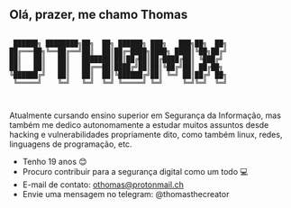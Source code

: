 ## Olá, prazer, me chamo Thomas

```ascii                             

 ██████╗ ████████╗██╗  ██╗ ██████╗ ███╗   ███╗██╗  ██╗
██╔═══██╗╚══██╔══╝██║  ██║██╔═████╗████╗ ████║╚██╗██╔╝
██║   ██║   ██║   ███████║██║██╔██║██╔████╔██║ ╚███╔╝ 
██║   ██║   ██║   ██╔══██║████╔╝██║██║╚██╔╝██║ ██╔██╗ 
╚██████╔╝   ██║   ██║  ██║╚██████╔╝██║ ╚═╝ ██║██╔╝ ██╗
 ╚═════╝    ╚═╝   ╚═╝  ╚═╝ ╚═════╝ ╚═╝     ╚═╝╚═╝  ╚═╝
                                                      
                                    
```
                                                
Atualmente cursando ensino superior em Segurança da Informação, mas também me dedico autonomamente a estudar muitos assuntos desde hacking e vulnerabilidades propriamente dito, como também linux, redes, linguagens de programação, etc.

- Tenho 19 anos 😊
- Procuro contribuir para a segurança digital como um todo 💻
- E-mail de contato: othomas@protonmail.ch 
- Envie uma mensagem no telegram: @thomasthecreator
